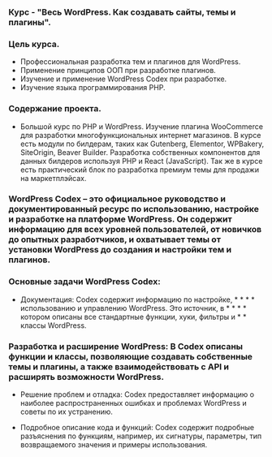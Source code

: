 ### Курс - "Весь WordPress. Как создавать сайты, темы и плагины". 

### Цель курса.
* Профессиональная разработка тем и плагинов для WordPress.
* Применение принципов ООП при разработке плагинов.
* Изучение и применение WordPress Codex при разработке.
* Изучение языка программирования PHP.

### Содержание проекта.
* Большой курс по PHP и WordPress. Изучение плагина WooCommerce для разработки многофункциональных интернет магазинов. В курсе есть модули по билдерам, таких как Gutenberg, Elementor, WPBakery, SiteOrigin, Beaver Builder. Разработка собственных компонентов для данных билдеров используя PHP и React (JavaScript). Так же в курсе есть практический блок по разработка премиум темы для продажи на маркетплэйсах.



### WordPress Codex – это официальное руководство и документированный ресурс по использованию, настройке и разработке на платформе WordPress. Он содержит информацию для всех уровней пользователей, от новичков до опытных разработчиков, и охватывает темы от установки WordPress до создания и настройки тем и плагинов.

### Основные задачи WordPress Codex:
* Документация: Codex содержит информацию по настройке, * * * * использованию и управлению WordPress. Это источник, в * * * * котором описаны все стандартные функции, хуки, фильтры и * * классы WordPress.


### Разработка и расширение WordPress: В Codex описаны функции и классы, позволяющие создавать собственные темы и плагины, а также взаимодействовать с API и расширять возможности WordPress.

* Решение проблем и отладка: Codex предоставляет информацию о наиболее распространенных ошибках и проблемах WordPress и советы по их устранению.

* Подробное описание кода и функций: Codex содержит подробные разъяснения по функциям, например, их сигнатуры, параметры, тип возвращаемого значения и примеры использования.